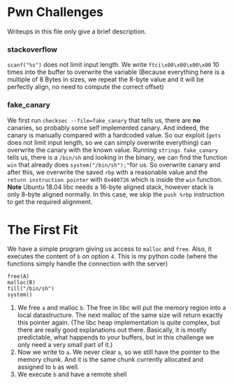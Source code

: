 
# Pwn Challenges

Writeups in this file only give a brief description. 
### stackoverflow
`scanf("%s")` does not limit input length. We write `ftci\x00\x00\x00\x00` 10 times into the buffer to overwrite the variable (Because everything here is a multiple of 8 Bytes in sizes, we repeat the 8-byte value and it will be perfectly align, no need to compute the correct offset)

### fake_canary
We first run `checksec --file=fake_canary` that tells us, there are __no__ canaries, so probably some self implemented canary. And indeed, the canary is manually compared with a hardcoded value. So our exploit (`gets` does not limit input length, so we can simply overwrite everything) can overwrite the canary with the known value.
Running `strings fake_canary` tells us, there is a `/bin/sh` and looking in the binary, we can find the function `win` that already does `system("/bin/sh");"`for us. So overwrite canary and after this, we overwrite the saved `rbp` with a reasonable value and the `return instruction pointer` with `0x400726` which is inside the `win` function. __Note__ Ubuntu 18.04 libc needs a 16-byte aligned stack, however stack is only 8-byte aligned normally. In this case, we skip the `push %rbp` instruction to get the required alignment.

# The First Fit
We have a simple program giving us access to `malloc` and `free`. Also, it executes the content of `b` on option `4`.
This is my python code (where the functions simply handle the connection with the server)

	free(A)
	malloc(B)
	fill("/bin/sh")
	system()

1. We free `a` and malloc `b`. The free in libc will put the memory region into a local datastructure. The next malloc of the same size will return exactly this pointer again. (The libc heap implementation is quite complex, but there are really good explanations out there. Basically, it is mostly predictable, what happends to your buffers, but in this challenge we only need a very small part of it.)
2. Now we write to `a`. We never clear `a`, so we still have the pointer to the memory chunk. And it is the same chunk currently allocated and assigned to `b` as well.
3. We execute `b` and have a remote shell
